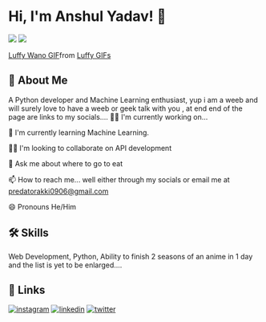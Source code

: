 
# Hi, I'm Anshul Yadav! 👋


![]("")
<img src="[https://github.com/predator094/predator094/blob/main/luffy-wano.gif]" />
<html><body>
<div class="tenor-gif-embed" data-postid="25807820" data-share-method="host" data-aspect-ratio="1.77778" data-width="100%"><a href="https://tenor.com/view/luffy-wano-gif-25807820">Luffy Wano GIF</a>from <a href="https://tenor.com/search/luffy-gifs">Luffy GIFs</a></div> <script type="text/javascript" async src="https://tenor.com/embed.js"></script>
</body>    </html>


## 🚀 About Me
A Python developer and Machine Learning enthusiast, yup i am a weeb and will surely love to have a weeb or geek talk with you , at end end of the page are links to my socials....
👩‍💻 I'm currently working on...

🧠 I'm currently learning Machine Learning.

👯‍♀️ I'm looking to collaborate on API development

💬 Ask me about where to go to eat

📫 How to reach me... well either through my socials or email me at predatorakki0906@gmail.com
    
😄 Pronouns He/Him




## 🛠 Skills
Web Development, Python, Ability to finish 2 seasons of an anime in 1 day and the list is yet to be enlarged....


## 🔗 Links
[![instagram](https://img.shields.io/badge/Instagram-E4405F?style=for-the-badge&logo=instagram&logoColor=white)](https://www.instagram.com/its_ay_here_/)
[![linkedin](https://img.shields.io/badge/linkedin-0A66C2?style=for-the-badge&logo=linkedin&logoColor=white)](https://www.linkedin.com/in/anshul-yadav-0479111b1/)
[![twitter](https://img.shields.io/badge/twitter-1DA1F2?style=for-the-badge&logo=twitter&logoColor=white)](https://twitter.com/Anshuly68487643)


